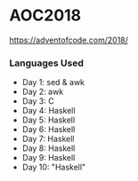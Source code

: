 # AOC2018

https://adventofcode.com/2018/


### Languages Used

- Day 1: sed & awk
- Day 2: awk
- Day 3: C
- Day 4: Haskell
- Day 5: Haskell
- Day 6: Haskell
- Day 7: Haskell
- Day 8: Haskell
- Day 9: Haskell
- Day 10: "Haskell"
